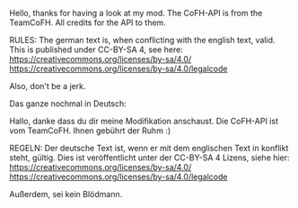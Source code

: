 Hello, thanks for having a look at my mod.
The CoFH-API is from the TeamCoFH. All credits for the API
to them.

RULES:
The german text is, when conflicting with the english text, valid.
This is published under CC-BY-SA 4, see here:
https://creativecommons.org/licenses/by-sa/4.0/
https://creativecommons.org/licenses/by-sa/4.0/legalcode

Also, don't be a jerk.


Das ganze nochmal in Deutsch:

Hallo, danke dass du dir meine Modifikation anschaust.
Die CoFH-API ist vom TeamCoFH. Ihnen gebührt der Ruhm :)

REGELN:
Der deutsche Text ist, wenn er mit dem englischen Text in konflikt steht, gültig.
Dies ist veröffentlicht unter der CC-BY-SA 4 Lizens, siehe hier:
https://creativecommons.org/licenses/by-sa/4.0/
https://creativecommons.org/licenses/by-sa/4.0/legalcode

Außerdem, sei kein Blödmann.
